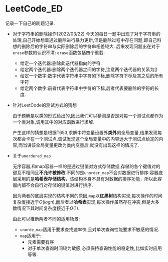 # LeetCode_ED
记录一下自己的刷题记录.
- 对于字符串的删除操作(2022/03/22)
  今天的每日一题中出现了对于字符串的处理,自己开始想着通过删除进行暴力更新,但是删除过程中存在问题,即自己料想的删除后的字符串与实际删除后的字符串相差较大.
  后来发现问题出在对于`erase`参数的认识不清:
  `erase`函数包括四个重载:
  - 给定一个迭代器:删除此迭代器指向的字符.
  - 给定两个迭代器:删除两个迭代器之间的字符,注意两个迭代器的关系为[)
  - 给定一个数字:数字代表字符串中字符的下标,删除字符下标及其之后的所有字符
  - 给定两个数字:前者代表字符串中字符的下标,后者代表要删除的字符的长度.


- 针对LeetCode的测试方式的猜想

  由于题解是以类的形式给出的,因此我们可以猜测是否是对每一个测试点都作为一个类对象,调用其中的对应函数进行求解.

  产生这样的猜想是根据T653,求解中将变量设置外**类外**的全局变量,结果发现每次都会卡在一个测试点,调试发现这个全局变量中的内容远大于测试点给定的内容,而当讲该全局变量更改为类内变量后,就没有出现这样的情况了.

- 关于`unordered_map`

  无序容器,和map容器一样的是通过键值对方式存储数据,存储的各个键值对的键互不相同且**不允许被修改**.不同的是`unorder_map`不会对数据进行排序:容器底层采用的是**哈希表存储结构**，该结构本身不具有对数据的排序功能，所以此容器内部不会自行对存储的键值对进行排序.

  因为两者的底层实现的结构不同的原因,`map`以**红黑树**结构实现,每次操作的时间复杂度接近于$O(logn)$,而后者以**哈希表**实现,每次操作虽然存在冲突,但是大多数情况下其时间复杂度接近于$O(1)$.

  由此可以推断两者不同的适用场景:

  - `unorde_map`适用于要求查找速率快,且对单次查询性能要求不敏感的情况.
  - `map`适用于:
    - 元素需要有序
    - 对于单次查询时间较为敏感,必须保持查询性能的稳定性,比如实时应用等等.

  
